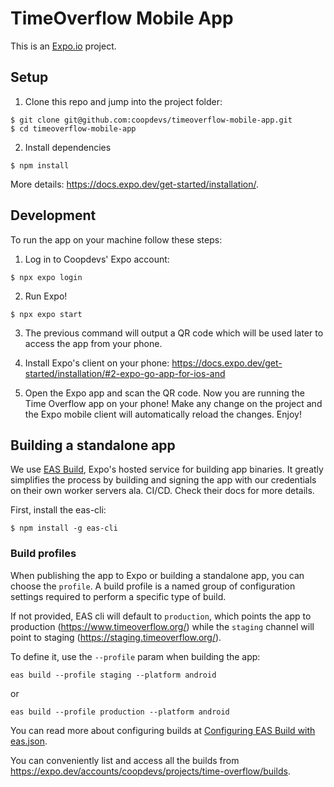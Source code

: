 TimeOverflow Mobile App
=======================

This is an [Expo.io](https://expo.io) project.

## Setup

1. Clone this repo and jump into the project folder:

```
$ git clone git@github.com:coopdevs/timeoverflow-mobile-app.git
$ cd timeoverflow-mobile-app
```

2. Install dependencies

```
$ npm install
```

More details: https://docs.expo.dev/get-started/installation/.

## Development

To run the app on your machine follow these steps:

1. Log in to Coopdevs' Expo account:

```
$ npx expo login
```

2. Run Expo!

```
$ npx expo start
```

3. The previous command will output a QR code which will be used later to access the app from your phone.

4. Install Expo's client on your phone: https://docs.expo.dev/get-started/installation/#2-expo-go-app-for-ios-and

5. Open the Expo app and scan the QR code. Now you are running the Time Overflow app on your phone! Make any change on the project and the Expo mobile client will automatically reload the changes. Enjoy!

## Building a standalone app

We use [EAS Build](https://docs.expo.dev/build/introduction/), Expo's hosted service for building app binaries. It greatly simplifies the process by building and signing the app with our credentials on their own worker servers ala. CI/CD. Check their docs for more details.

First, install the eas-cli:

```
$ npm install -g eas-cli
```

### Build profiles

When publishing the app to Expo or building a standalone app, you can choose the `profile`. A build profile is a named group of configuration settings required to perform a specific type of build.

If not provided, EAS cli will default to `production`, which points the app to production (https://www.timeoverflow.org/) while the `staging` channel will point to staging (https://staging.timeoverflow.org/).

To define it, use the `--profile` param when building the app:

```
eas build --profile staging --platform android
```

or

```
eas build --profile production --platform android
```

You can read more about configuring builds at [Configuring EAS Build with eas.json](https://docs.expo.dev/build/eas-json/).

You can conveniently list and access all the builds from https://expo.dev/accounts/coopdevs/projects/time-overflow/builds.
